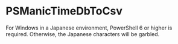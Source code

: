 # PSManicTimeDbToCsv

For Windows in a Japanese environment, PowerShell 6 or higher is required. Otherwise, the Japanese characters will be garbled.

